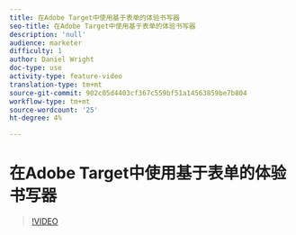 ```yaml
---
title: 在Adobe Target中使用基于表单的体验书写器
seo-title: 在Adobe Target中使用基于表单的体验书写器
description: 'null'
audience: marketer
difficulty: 1
author: Daniel Wright
doc-type: use
activity-type: feature-video
translation-type: tm+mt
source-git-commit: 902c05d4403cf367c559bf51a14563859be7b804
workflow-type: tm+mt
source-wordcount: '25'
ht-degree: 4%

---
```



# 在Adobe Target中使用基于表单的体验书写器

>[!VIDEO](https://video.tv.adobe.com/v/17390/?quality=12)